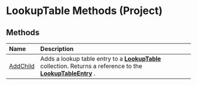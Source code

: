
# LookupTable Methods (Project)

## Methods



|**Name**|**Description**|
|:-----|:-----|
|[AddChild](6e7d3a9c-8a71-26f8-628a-2efff5897951.md)|Adds a lookup table entry to a  **[LookupTable](d1740b7a-ae86-19de-16ff-b4ffb8454bf1.md)** collection. Returns a reference to the **[LookupTableEntry](5be081fa-6f4e-9571-e1e2-c4652871b756.md)** .|
